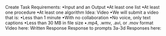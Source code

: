 Create Task
Requirements:
•Input and an Output
•At least one list
•At least one procedure
•At least one algorithm
Idea:
Video
•We will submit a video that is:
•Less than 1 minute
•With no collaboration
•No voice, only text captions
•Less than 30 MB in file size
•.mp4, .wmv, .avi, or .mov format
Video here:
Written Response
Response to prompts 3a-3d
Responses here:
